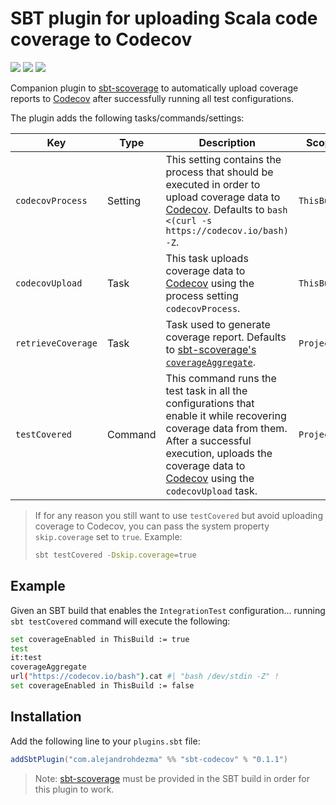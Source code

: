 # SBT plugin for uploading Scala code coverage to Codecov 

[![][github-action-badge]][github-action] [![][maven-badge]][maven] [![][steward-badge]][steward] 

Companion plugin to [sbt-scoverage](https://github.com/scoverage/sbt-scoverage) to automatically upload coverage reports to [Codecov](https://codecov.io/) after successfully running all test configurations.

The plugin adds the following tasks/commands/settings:

|  Key               | Type    | Description                                                                                                                                                                                                                                  | Scope       |
|--------------------|---------|----------------------------------------------------------------------------------------------------------------------------------------------------------------------------------------------------------------------------------------------|-------------|
| `codecovProcess`   | Setting |                            This setting contains the process that should be executed in order to upload coverage data to [Codecov](https://codecov.io/). Defaults to `bash <(curl -s https://codecov.io/bash) -Z`.                           | `ThisBuild` |
| `codecovUpload`    | Task    |                                                                 This task uploads coverage data to [Codecov](https://codecov.io/) using the process setting `codecovProcess`.                                                                | `ThisBuild` |
| `retrieveCoverage` | Task    |                                          Task used to generate coverage report. Defaults to [sbt-scoverage's `coverageAggregate`](https://github.com/scoverage/sbt-scoverage#multi-project-reports).                                         | `Project`   |
| `testCovered`      | Command | This command runs the test task in all the configurations that enable it while recovering coverage data from them. After a successful execution, uploads the coverage data to [Codecov](https://codecov.io/) using the `codecovUpload` task. | `Project`   |

> If for any reason you still want to use `testCovered` but avoid uploading coverage to Codecov, you can pass the system property `skip.coverage` set to `true`. Example:
>
> ```bash
> sbt testCovered -Dskip.coverage=true
> ```

## Example

Given an SBT build that enables the `IntegrationTest` configuration... running `sbt testCovered` command will execute the following:

```bash
set coverageEnabled in ThisBuild := true
test
it:test 
coverageAggregate
url("https://codecov.io/bash").cat #| "bash /dev/stdin -Z" !
set coverageEnabled in ThisBuild := false
```

## Installation

Add the following line to your `plugins.sbt` file:

```sbt
addSbtPlugin("com.alejandrohdezma" %% "sbt-codecov" % "0.1.1")
```

> Note: [sbt-scoverage](https://github.com/scoverage/sbt-scoverage) must be provided in the SBT build in order for this plugin to work. 

[github-action]: https://github.com/alejandrohdezma/sbt-codecov/actions
[github-action-badge]: https://img.shields.io/endpoint.svg?url=https%3A%2F%2Factions-badge.atrox.dev%2Falejandrohdezma%2Fsbt-codecov%2Fbadge%3Fref%3Dmaster&style=flat

[maven]: https://search.maven.org/search?q=g:%20com.alejandrohdezma%20AND%20a:sbt-codecov
[maven-badge]: https://maven-badges.herokuapp.com/maven-central/com.alejandrohdezma/sbt-codecov/badge.svg?kill_cache=1

[steward]: https://scala-steward.org
[steward-badge]: https://img.shields.io/badge/Scala_Steward-helping-brightgreen.svg?style=flat&logo=data:image/png;base64,iVBORw0KGgoAAAANSUhEUgAAAA4AAAAQCAMAAAARSr4IAAAAVFBMVEUAAACHjojlOy5NWlrKzcYRKjGFjIbp293YycuLa3pYY2LSqql4f3pCUFTgSjNodYRmcXUsPD/NTTbjRS+2jomhgnzNc223cGvZS0HaSD0XLjbaSjElhIr+AAAAAXRSTlMAQObYZgAAAHlJREFUCNdNyosOwyAIhWHAQS1Vt7a77/3fcxxdmv0xwmckutAR1nkm4ggbyEcg/wWmlGLDAA3oL50xi6fk5ffZ3E2E3QfZDCcCN2YtbEWZt+Drc6u6rlqv7Uk0LdKqqr5rk2UCRXOk0vmQKGfc94nOJyQjouF9H/wCc9gECEYfONoAAAAASUVORK5CYII=
